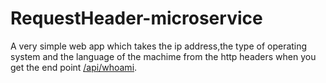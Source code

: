 # RequestHeader-microservice

<p>A very simple web app which takes the ip address,the type of operating system and the language of the machime from the http headers when you get the end point <u>/api/whoami</u>.<p> 
